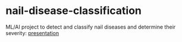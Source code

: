 ﻿# nail-disease-classification

ML/AI project to detect and classify nail diseases and determine their severity: [presentation](https://github.com/hannesoehler/nail-disease-classification/blob/main/Nail-disease-classification.pdf)
